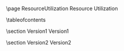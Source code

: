 \page ResourceUtilization Resource Utilization
<!-- @subpage subsubsystem1 -->

\tableofcontents

\section Version1 Version1

\section Version2 Version2